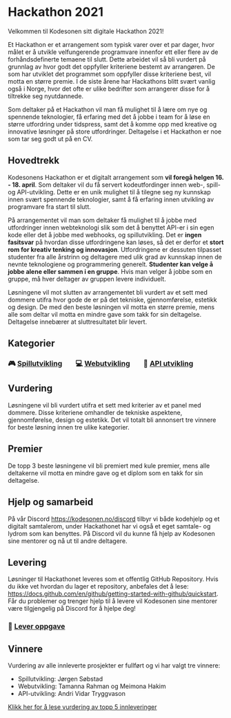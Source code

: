 # Hackathon 2021
Velkommen til Kodesonen sitt digitale Hackathon 2021!

Et Hackathon er et arrangement som typisk varer over et par dager, hvor målet er å utvikle velfungerende programvare innenfor ett eller flere av de forhåndsdefinerte temaene til slutt. Dette arbeidet vil så bli vurdert på grunnlag av hvor godt det oppfyller kriteriene bestemt av arrangøren. De som har utviklet det programmet som oppfyller disse kriteriene best, vil motta en større premie. I de siste årene har Hackathons blitt svært vanlig også i Norge, hvor det ofte er ulike bedrifter som arrangerer disse for å tiltrekke seg nyutdannede.

Som deltaker på et Hackathon vil man få mulighet til å lære om nye og spennende teknologier, få erfaring med det å jobbe i team for å løse en større utfordring under tidspress, samt det å komme opp med kreative og innovative løsninger på store utfordringer. Deltagelse i et Hackathon er noe som tar seg godt ut på en CV.

## Hovedtrekk
Kodesonens Hackathon er et digitalt arrangement som **vil foregå helgen 16. - 18. april**. Som deltaker vil du få servert kodeutfordinger innen web-, spill- og API-utvikling. Dette er en unik mulighet til å tilegne seg ny kunnskap innen svært spennende teknologier, samt å få erfaring innen utvikling av programvare fra start til slutt.

På arrangementet vil man som deltaker få mulighet til å jobbe med utfordringer innen webteknologi slik som det å benyttet API-er i sin egen kode eller det å jobbe med webhooks, og spillutvikling. Det er **ingen fasitsvar** på hvordan disse utfordringene kan løses, så det er derfor et **stort rom for kreativ tenking og innovasjon**. Utfordringene er dessuten tilpasset studenter fra alle årstrinn og deltagere med ulik grad av kunnskap innen de nevnte teknologiene og programmering generelt. **Studenter kan velge å jobbe alene eller sammen i en gruppe**. Hvis man velger å jobbe som en gruppe, må hver deltager av gruppen levere individuelt.

Løsningene vil mot slutten av arrangementet bli vurdert av et sett med dommere utifra hvor gode de er på det tekniske, gjennomførelse, estetikk og design. De med den beste løsningen vil motta en større premie, mens alle som deltar vil motta en mindre gave som takk for sin deltagelse. Deltagelse innebærer at sluttresultatet blir levert.


## Kategorier

### :video_game: [Spillutvikling](Pages/spillutvikling.md) &nbsp;&nbsp;&nbsp;&nbsp;&nbsp;&nbsp; :computer: [Webutvikling](Pages/webutvikling.md)  &nbsp;&nbsp;&nbsp;&nbsp;&nbsp;&nbsp; :arrows_counterclockwise: [API utvikling](Pages/api-utvikling.md)


## Vurdering
Løsningene vil bli vurdert utifra et sett med kriterier av et panel med dommere. Disse kriteriene omhandler de tekniske aspektene, gjennomførelse, design og estetikk. Det vil totalt bli annonsert tre vinnere for beste løsning innen tre ulike kategorier. 

## Premier
De topp 3 beste løsningene vil bli premiert med kule premier, mens alle deltakerne vil motta en mindre gave og et diplom som en takk for sin deltagelse.

## Hjelp og samarbeid
På vår Discord https://kodesonen.no/discord tilbyr vi både kodehjelp og et digitalt samtalerom, under Hackathonet har vi også et eget samtale- og lydrom som kan benyttes. På Discord vil du kunne få hjelp av Kodesonen sine mentorer og nå ut til andre deltagere. 

## Levering
Løsninger til Hackathonet leveres som et offentlig GitHub Repository. Hvis du ikke vet hvordan du lager et repository, anbefales det å lese: https://docs.github.com/en/github/getting-started-with-github/quickstart. Får du problemer og trenger hjelp til å levere vil Kodesonen sine mentorer være tilgjengelig på Discord for å hjelpe deg!

### :link: [Lever oppgave](https://kodesonen.no/hackathon/levering)

## Vinnere
Vurdering av alle innleverte prosjekter er fullført og vi har valgt tre vinnere:
* Spillutvikling: Jørgen Søbstad
* Webutvikling: Tamanna Rahman og Meimona Hakim
* API-utvikling: Andri Vidar Tryggvason

[Klikk her for å lese vurdering av topp 5 innleveringer](Pages/vurdering.md)
